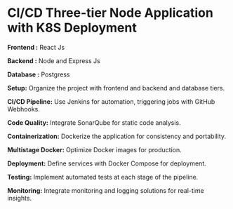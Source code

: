 ﻿# CI/CD Three-tier Node Application with K8S Deployment

**Frontend :** React Js

**Backend :** Node and Express Js

**Database :** Postgress

**Setup:** Organize the project with frontend and backend and database tiers.

**CI/CD Pipeline:** Use Jenkins for automation, triggering jobs with GitHub Webhooks.

**Code Quality:** Integrate SonarQube for static code analysis.

**Containerization:** Dockerize the application for consistency and portability.

**Multistage Docker:** Optimize Docker images for production.

**Deployment:** Define services with Docker Compose for deployment.

**Testing:** Implement automated tests at each stage of the pipeline.

**Monitoring:** Integrate monitoring and logging solutions for real-time insights.



